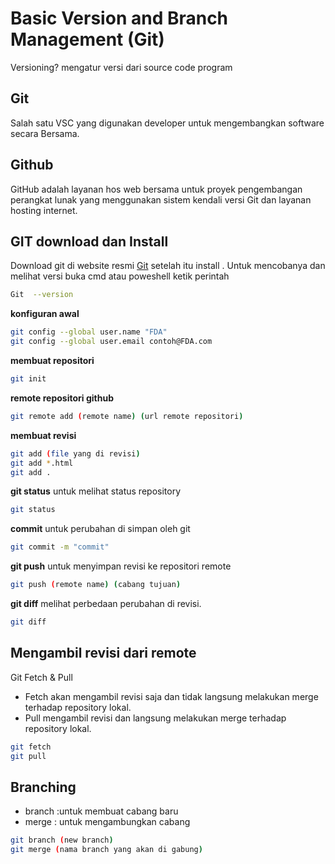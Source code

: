 # Basic Version and Branch Management (Git)

Versioning? mengatur versi dari source code program

## Git
Salah satu VSC yang digunakan developer untuk mengembangkan software secara Bersama.
## Github
GitHub adalah layanan hos web bersama untuk proyek pengembangan perangkat lunak yang menggunakan sistem kendali versi Git dan layanan hosting internet. 
## GIT download dan Install
Download git di website resmi [Git](https://git-scm.com/downloads) setelah itu install . Untuk mencobanya dan melihat versi buka cmd atau poweshell ketik perintah 
```sh
Git  --version
```
**konfiguran awal**
```sh
git config --global user.name "FDA"
git config --global user.email contoh@FDA.com
```
**membuat repositori**
```sh
git init
```
**remote repositori github**
```sh
git remote add (remote name) (url remote repositori)
```
**membuat revisi**
```sh
git add (file yang di revisi)
git add *.html 
git add .
```
**git status**
untuk melihat status repository
```sh
git status
```
**commit**
untuk perubahan di simpan oleh git
```sh
git commit -m "commit"
```
**git push** 
untuk menyimpan revisi ke repositori remote
```sh
git push (remote name) (cabang tujuan)
```
**git diff**
melihat perbedaan perubahan di revisi.
```sh
git diff
```

## Mengambil revisi dari remote
Git Fetch & Pull
-  Fetch akan mengambil revisi saja dan tidak langsung melakukan merge terhadap repository lokal.
- Pull mengambil revisi dan langsung melakukan merge terhadap repository lokal.
 ```sh
git fetch
git pull
```
## Branching
- branch :untuk membuat cabang baru
- merge : untuk mengambungkan cabang
```sh
git branch (new branch)
git merge (nama branch yang akan di gabung)
```
